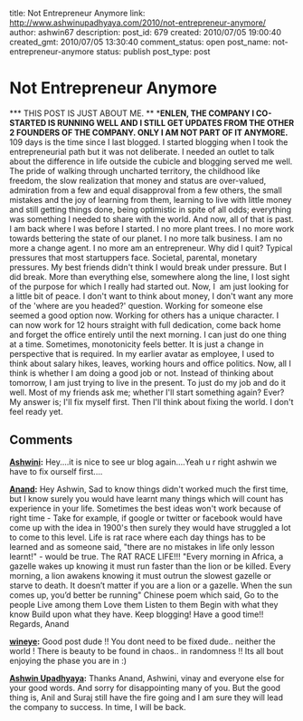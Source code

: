 title: Not Entrepreneur Anymore
link: http://www.ashwinupadhyaya.com/2010/not-entrepreneur-anymore/
author: ashwin67
description: 
post_id: 679
created: 2010/07/05 19:00:40
created_gmt: 2010/07/05 13:30:40
comment_status: open
post_name: not-entrepreneur-anymore
status: publish
post_type: post

# Not Entrepreneur Anymore

*** THIS POST IS JUST ABOUT ME. ** ***ENLEN, THE COMPANY I CO-STARTED IS RUNNING WELL AND I STILL GET UPDATES FROM THE OTHER 2 FOUNDERS OF THE COMPANY. ONLY I AM NOT PART OF IT ANYMORE.** 109 days is the time since I last blogged. I started blogging when I took the entrepreneurial path but it was not deliberate. I needed an outlet to talk about the difference in life outside the cubicle and blogging served me well. The pride of walking through uncharted territory, the childhood like freedom, the slow realization that money and status are over-valued, admiration from a few and equal disapproval from a few others, the small mistakes and the joy of learning from them, learning to live with little money and still getting things done, being optimistic in spite of all odds; everything was something I needed to share with the world. And now, all of that is past. I am back where I was before I started. I no more plant trees. I no more work towards bettering the state of our planet. I no more talk business. I am no more a change agent. I no more am an entrepreneur. Why did I quit? Typical pressures that most startuppers face. Societal, parental, monetary pressures. My best friends didn't think I would break under pressure. But I did break. More than everything else, somewhere along the line, I lost sight of the purpose for which I really had started out. Now, I  am just looking for a little bit of peace. I don't want to think about money, I don't want any more of the 'where are you headed?' question. Working for someone else seemed a good option now. Working for others has a unique character. I can now work for 12 hours straight with full dedication, come back home and forget the office entirely until the next morning. I can just do one thing at a time. Sometimes, monotonicity feels better. It is just a change in perspective that is required. In my earlier avatar as employee, I used to think about salary hikes, leaves, working hours and office politics. Now, all I think is whether I am doing a good job or not. Instead of thinking about tomorrow, I am just trying to live in the present. To just do my job and do it well. Most of my friends ask me; whether I'll start something again? Ever? My answer is; I'll fix myself first. Then I'll think about fixing the world. I don't feel ready yet.

## Comments

**[Ashwini](#158 "2010-07-06 18:25:06"):** Hey....it is nice to see ur blog again....Yeah u r right ashwin we have to fix ourself first....

**[Anand](#159 "2010-07-07 04:17:39"):** Hey Ashwin, Sad to know things didn't worked much the first time, but I know surely you would have learnt many things which will count has experience in your life. Sometimes the best ideas won't work because of right time - Take for example, if google or twitter or facebook would have come up with the idea in 1900's then surely they would have struggled a lot to come to this level. Life is rat race where each day things has to be learned and as someone said, "there are no mistakes in life only lesson learnt!" - would be true. The RAT RACE LIFE!!! "Every morning in Africa, a gazelle wakes up knowing it must run faster than the lion or be killed. Every morning, a lion awakens knowing it must outrun the slowest gazelle or starve to death. It doesn’t matter if you are a lion or a gazelle. When the sun comes up, you’d better be running" Chinese poem which said, Go to the people Live among them Love them Listen to them Begin with what they know Build upon what they have. Keep blogging! Have a good time!! Regards, Anand

**[wineye](#160 "2010-07-11 20:52:15"):** Good post dude !! You dont need to be fixed dude.. neither the world ! There is beauty to be found in chaos.. in randomness !! Its all bout enjoying the phase you are in :)

**[Ashwin Upadhyaya](#161 "2010-08-01 11:16:31"):** Thanks Anand, Ashwini, vinay and everyone else for your good words. And sorry for disappointing many of you. But the good thing is, Anil and Suraj still have the fire going and I am sure they will lead the company to success. In time, I will be back.

